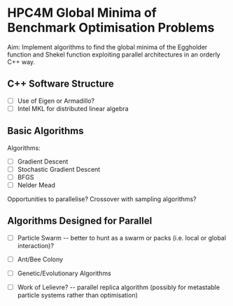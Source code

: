 # HPC4M Global Minima of Benchmark Optimisation Problems

Aim: Implement algorithms to find the global minima of the Eggholder function and Shekel function exploiting parallel architectures in an orderly C++ way.

## C++ Software Structure 
- [ ]  Use of Eigen or Armadillo?
- [ ] Intel MKL for distributed linear algebra  

## Basic Algorithms
Algorithms:
- [ ] Gradient Descent
- [ ] Stochastic Gradient Descent
- [ ] BFGS 
- [ ] Nelder Mead

Opportunities to parallelise?
Crossover with sampling algorithms?

## Algorithms Designed for Parallel
- [ ] Particle Swarm -- better to hunt as a swarm or packs (i.e. local or global interaction)?
- [ ] Ant/Bee Colony
- [ ] Genetic/Evolutionary Algorithms
- [ ] Work of Lelievre? -- parallel replica algorithm (possibly for metastable particle systems rather than optimisation)

